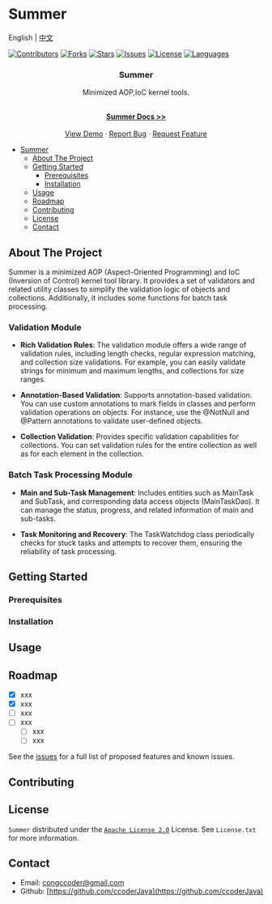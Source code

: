 # Summer

English | [中文](README_cn.md)

[//]: # (porject shields)
[![Contributors][contributors-shield]][contributors-url]
[![Forks][forks-shield]][forks-url]
[![Stars][stars-shield]][stars-url]
[![Issues][issues-shield]][issues-url]
[![License][license-shield]][license-url]
[![Languages][Language-shield]][language-url]

<div align="center">
    <h3 align="center">Summer</h3>
    <p align="center">
        Minimized AOP,IoC kernel tools.
    </p>
    <br>
    <a href="https://github.com/dianpoint/summer"><strong>Summer Docs >></strong> </a>
    <br>
    <br>
    <a href="https://github.com/dianpoint/summer">View Demo</a>
    ·
    <a href="https://github.com/dianpoint/summer/issues">Report Bug</a>
    ·
    <a href="https://github.com/dianpoint/summer/issues">Request Feature</a>
</div>


<!-- TOC -->

* [Summer](#summer)
    * [About The Project](#about-the-project)
    * [Getting Started](#getting-started)
        * [Prerequisites](#prerequisites)
        * [Installation](#installation)
    * [Usage](#usage)
    * [Roadmap](#roadmap)
    * [Contributing](#contributing)
    * [License](#license)
    * [Contact](#contact)

<!-- TOC -->

## About The Project

Summer is a minimized AOP (Aspect-Oriented Programming) and IoC (Inversion of Control) kernel tool library. It provides a set of validators and related utility classes to simplify the validation logic of objects and collections. Additionally, it includes some functions for batch task processing.

### Validation Module

+ **Rich Validation Rules**: The validation module offers a wide range of validation rules, including length checks, regular expression matching, and 
collection size validations. For example, you can easily validate strings for minimum and maximum lengths, and collections for size ranges.

+ **Annotation-Based Validation**: Supports annotation-based validation. You can use custom annotations to mark fields in classes and perform 
  validation operations on objects. For instance, use the @NotNull and @Pattern annotations to validate user-defined objects.

+ **Collection Validation**: Provides specific validation capabilities for collections. You can set validation rules for the entire collection as 
  well 
  as for each element in the collection.


### Batch Task Processing Module

+ **Main and Sub-Task Management**: Includes entities such as MainTask and SubTask, and corresponding data access objects (MainTaskDao). It can 
  manage 
the status, progress, and related information of main and sub-tasks.

+ **Task Monitoring and Recovery**: The TaskWatchdog class periodically checks for stuck tasks and attempts to recover them, ensuring the reliability 
  of task processing.

## Getting Started

### Prerequisites

### Installation

## Usage

## Roadmap

- [x] xxx
- [x] xxx
- [ ] xxx
- [ ] xxx
    - [ ] xxx
    - [ ] xxx

See the [issues](https://github/dianpoint/summer/issues) for a full list of proposed features and known issues.

## Contributing

## License

`Summer` distributed under the [`Apache License 2.0`](https://github.com/dianpoint/summer/blob/main/LICENSE) License.
See `License.txt` for more information.

## Contact

+ Email: [congccoder@gmail.com](mailto://congccoder@gmail.com)
+ Github: [https://github.com/ccoderJava](https://github.com/ccoderJava)

[//]: # (Markdown Links & Images)

[contributors-shield]: https://img.shields.io/github/contributors/dianpoint/summer.svg?style=for-the-badge

[contributors-url]: https://github.com/dianpoint/summer/graphs/contributors

[forks-shield]: https://img.shields.io/github/forks/dianpoint/summer.svg?style=for-the-badge

[forks-url]: https://github.com/dianpoint/summer/forks

[stars-shield]: https://img.shields.io/github/stars/dianpoint/summer.svg?style=for-the-badge

[stars-url]: https://github.com/dianpoint/summer/stargazers

[issues-shield]: https://img.shields.io/github/issues/dianpoint/summer.svg?style=for-the-badge

[issues-url]: https://github.com/dianpoint/summer/issues

[license-shield]: https://img.shields.io/github/license/dianpoint/summer.svg?style=for-the-badge

[license-url]: https://github.com/dianpoint/summer/blob/main/LICENSE

[language-shield]: https://img.shields.io/github/languages/count/dianpoint/summer?style=for-the-badge

[language-url]: https://img.shields.io/github/languages/count/dianpoint/summer

